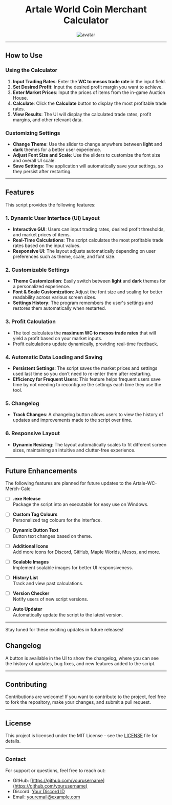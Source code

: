 # <div align="center">**Artale World Coin Merchant Calculator**</div>

<div align="center">
  <img src="https://github.com/user-attachments/assets/c7ab4dd1-47fb-4766-85e4-bffc10a91a93" alt="avatar">
</div>

---

## **How to Use**

### **Using the Calculator**

1. **Input Trading Rates**: Enter the **WC to mesos trade rate** in the input field.
2. **Set Desired Profit**: Input the desired profit margin you want to achieve.
3. **Enter Market Prices**: Input the prices of items from the in-game Auction House.
4. **Calculate**: Click the **Calculate** button to display the most profitable trade rates.
5. **View Results**: The UI will display the calculated trade rates, profit margins, and other relevant data.

### **Customizing Settings**

- **Change Theme**: Use the slider to change anywhere between **light** and **dark** themes for a better user experience.
- **Adjust Font Size and Scale**: Use the sliders to customize the font size and overall UI scale.
- **Save Settings**: The application will automatically save your settings, so they persist after restarting.

---

## **Features**

This script provides the following features:

### **1. Dynamic User Interface (UI) Layout**
- **Interactive GUI**: Users can input trading rates, desired profit thresholds, and market prices of items.
- **Real-Time Calculations**: The script calculates the most profitable trade rates based on the input values.
- **Responsive UI**: The layout adjusts automatically depending on user preferences such as theme, scale, and font size.

### **2. Customizable Settings**
- **Theme Customization**: Easily switch between **light** and **dark** themes for a personalized experience.
- **Font & Scale Customization**: Adjust the font size and scaling for better readability across various screen sizes.
- **Settings History**: The program remembers the user's settings and restores them automatically when restarted.

### **3. Profit Calculation**
- The tool calculates the **maximum WC to mesos trade rates** that will yield a profit based on your market inputs.
- Profit calculations update dynamically, providing real-time feedback.

### **4. Automatic Data Loading and Saving**
- **Persistent Settings**: The script saves the market prices and settings used last time so you don’t need to re-enter them after restarting.
- **Efficiency for Frequent Users**: This feature helps frequent users save time by not needing to reconfigure the settings each time they use the tool.

### **5. Changelog**
- **Track Changes**: A changelog button allows users to view the history of updates and improvements made to the script over time.

### **6. Responsive Layout**
- **Dynamic Resizing**: The layout automatically scales to fit different screen sizes, maintaining an intuitive and clutter-free experience.

---

## Future Enhancements

The following features are planned for future updates to the Artale-WC-Merch-Calc:

- [ ] **.exe Release**  
  Package the script into an executable for easy use on Windows.

- [ ] **Custom Tag Colours**  
  Personalized tag colours for the interface.

- [ ] **Dynamic Button Text**  
  Button text changes based on theme.

- [ ] **Additional Icons**  
  Add more icons for Discord, GitHub, Maple Worlds, Mesos, and more.

- [ ] **Scalable Images**  
  Implement scalable images for better UI responsiveness.

- [ ] **History List**  
  Track and view past calculations.

- [ ] **Version Checker**  
  Notify users of new script versions.

- [ ] **Auto Updater**  
  Automatically update the script to the latest version.

---


Stay tuned for these exciting updates in future releases!

## **Changelog**

A button is available in the UI to show the changelog, where you can see the history of updates, bug fixes, and new features added to the script.

---

## **Contributing**

Contributions are welcome! If you want to contribute to the project, feel free to fork the repository, make your changes, and submit a pull request.

---

## **License**

This project is licensed under the MIT License - see the [LICENSE](LICENSE) file for details.

---

### **Contact**

For support or questions, feel free to reach out:

- GitHub: [https://github.com/yourusername](https://github.com/yourusername)
- Discord: [Your Discord ID](#)
- Email: [youremail@example.com](mailto:youremail@example.com)
